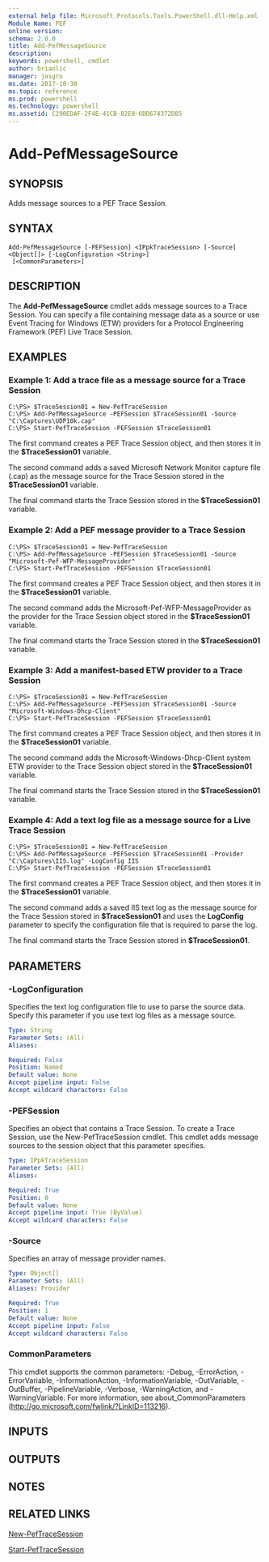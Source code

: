 ```yaml
---
external help file: Microsoft.Protocols.Tools.PowerShell.dll-Help.xml
Module Name: PEF
online version: 
schema: 2.0.0
title: Add-PefMessageSource
description: 
keywords: powershell, cmdlet
author: brianlic
manager: jasgro
ms.date: 2017-10-30
ms.topic: reference
ms.prod: powershell
ms.technology: powershell
ms.assetid: C290EDAF-2F4E-41CB-82E0-6DD674372D85
---
```


# Add-PefMessageSource

## SYNOPSIS
Adds message sources to a PEF Trace Session.

## SYNTAX

```
Add-PefMessageSource [-PEFSession] <IPpkTraceSession> [-Source] <Object[]> [-LogConfiguration <String>]
 [<CommonParameters>]
```

## DESCRIPTION
The **Add-PefMessageSource** cmdlet adds message sources to a Trace Session.
You can specify a file containing message data as a source or use Event Tracing for Windows (ETW) providers for a Protocol Engineering Framework (PEF) Live Trace Session.

## EXAMPLES

### Example 1: Add a trace file as a message source for a Trace Session
```
C:\PS> $TraceSession01 = New-PefTraceSession
C:\PS> Add-PefMessageSource -PEFSession $TraceSession01 -Source "C:\Captures\UDP10k.cap"
C:\PS> Start-PefTraceSession -PEFSession $TraceSession01
```

The first command creates a PEF Trace Session object, and then stores it in the **$TraceSession01** variable.

The second command adds a saved Microsoft Network Monitor capture file (.cap) as the message source for the Trace Session stored in the **$TraceSession01** variable.

The final command starts the Trace Session stored in the **$TraceSession01** variable.

### Example 2: Add a PEF message provider to a Trace Session
```
C:\PS> $TraceSession01 = New-PefTraceSession
C:\PS> Add-PefMessageSource -PEFSession $TraceSession01 -Source "Microsoft-Pef-WFP-MessageProvider"
C:\PS> Start-PefTraceSession -PEFSession $TraceSession01
```

The first command creates a PEF Trace Session object, and then stores it in the **$TraceSession01** variable.

The second command adds the Microsoft-Pef-WFP-MessageProvider as the provider for the Trace Session object stored in the **$TraceSession01** variable.

The final command starts the Trace Session stored in the **$TraceSession01** variable.

### Example 3: Add a manifest-based ETW provider to a Trace Session
```
C:\PS> $TraceSession01 = New-PefTraceSession
C:\PS> Add-PefMessageSource -PEFSession $TraceSession01 -Source "Microsoft-Windows-Dhcp-Client"
C:\PS> Start-PefTraceSession -PEFSession $TraceSession01
```

The first command creates a PEF Trace Session object, and then stores it in the **$TraceSession01** variable.

The second command adds the Microsoft-Windows-Dhcp-Client system ETW provider to the Trace Session object stored in the **$TraceSession01** variable.

The final command starts the Trace Session stored in the **$TraceSession01** variable.

### Example 4: Add a text log file as a message source for a Live Trace Session
```
C:\PS> $TraceSession01 = New-PefTraceSession
C:\PS> Add-PefMessageSource -PEFSession $TraceSession01 -Provider "C:\Captures\IIS.log" -LogConfig IIS
C:\PS> Start-PefTraceSession -PEFSession $TraceSession01
```

The first command creates a PEF Trace Session object, and then stores it in the **$TraceSession01** variable.

The second command adds a saved IIS text log as the message source for the Trace Session stored in **$TraceSession01** and uses the **LogConfig** parameter to specify the configuration file that is required to parse the log.

The final command starts the Trace Session stored in **$TraceSession01**.

## PARAMETERS

### -LogConfiguration
Specifies the text log configuration file to use to parse the source data.
Specify this parameter if you use text log files as a message source.

```yaml
Type: String
Parameter Sets: (All)
Aliases: 

Required: False
Position: Named
Default value: None
Accept pipeline input: False
Accept wildcard characters: False
```

### -PEFSession
Specifies an object that contains a Trace Session. 
To create a Trace Session, use the New-PefTraceSession cmdlet.
This cmdlet adds message sources to the session object that this parameter specifies.

```yaml
Type: IPpkTraceSession
Parameter Sets: (All)
Aliases: 

Required: True
Position: 0
Default value: None
Accept pipeline input: True (ByValue)
Accept wildcard characters: False
```

### -Source
Specifies an array of message provider names.

```yaml
Type: Object[]
Parameter Sets: (All)
Aliases: Provider

Required: True
Position: 1
Default value: None
Accept pipeline input: False
Accept wildcard characters: False
```

### CommonParameters
This cmdlet supports the common parameters: -Debug, -ErrorAction, -ErrorVariable, -InformationAction, -InformationVariable, -OutVariable, -OutBuffer, -PipelineVariable, -Verbose, -WarningAction, and -WarningVariable. For more information, see about_CommonParameters (http://go.microsoft.com/fwlink/?LinkID=113216).

## INPUTS

## OUTPUTS

## NOTES

## RELATED LINKS

[New-PefTraceSession](./New-PefTraceSession.md)

[Start-PefTraceSession](./Start-PefTraceSession.md)

